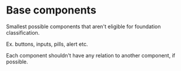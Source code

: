 # Base components

Smallest possible components that aren't eligible for foundation classification.

Ex. buttons, inputs, pills, alert etc.

Each component shouldn't have any relation to another component, if possible.
